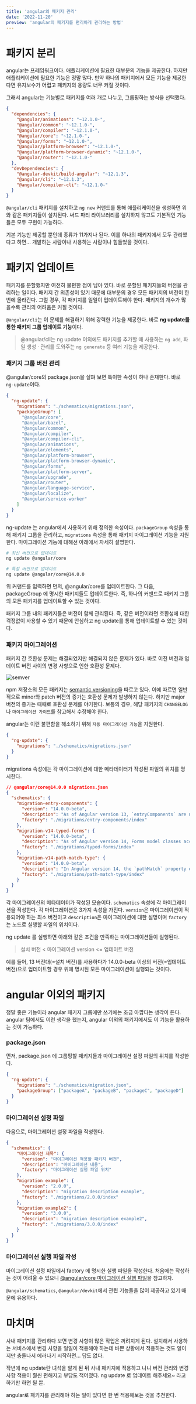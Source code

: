 ```yaml
---
title: 'angular의 패키지 관리'
date: '2022-11-20'
preview: 'angular의 패키지를 편리하게 관리하는 방법'
---
```


# 패키지 분리

angular는 프레임워크이다. 애플리케이션에 필요한 대부분의 기능을 제공한다. 하지만 애플리케이션에 필요한 기능은 정말 많다. 만약 하나의 패키지에서 모든 기능을 제공한다면 유지보수가 어렵고 패키지의 용량도 너무 커질 것이다.

그래서 angular는 기능별로 패키지를 여러 개로 나누고, 그룹핑하는 방식을 선택했다.

```json
{
  "dependencies": {
    "@angular/animations": "~12.1.0-",
    "@angular/common": "~12.1.0-",
    "@angular/compiler": "~12.1.0-",
    "@angular/core": "~12.1.0-",
    "@angular/forms": "~12.1.0-",
    "@angular/platform-browser": "~12.1.0-",
    "@angular/platform-browser-dynamic": "~12.1.0-",
    "@angular/router": "~12.1.0-"
  },
  "devDependencies": {
    "@angular-devkit/build-angular": "~12.1.3",
    "@angular/cli": "~12.1.3",
    "@angular/compiler-cli": "~12.1.0-"
  }
}
```

`@angular/cli` 패키지를 설치하고 `ng new` 커맨드를 통해 애플리케이션을 생성하면 위와 같은 패키지들이 설치된다. 써드 파티 라이브러리를 설치하지 않고도 기본적인 기능들은 모두 구현이 가능하다.

기본 기능만 제공할 뿐인데 종류가 11가지나 된다. 이를 하나의 패키지에서 모두 관리했다고 하면… 개발하는 사람이나 사용하는 사람이나 힘들었을 것이다.

# 패키지 업데이트

패키지를 분할했지만 여전히 불편한 점이 남아 있다. 바로 분할된 패키지들의 버전을 관리하는 일이다. 패키지 간 의존성이 있기 때문에 대부분의 경우 모든 패키지의 버전이 한 번에 올라간다. 그럴 경우, 각 패키지를 일일이 업데이트해야 한다. 패키지의 개수가 많을수록 관리의 어려움은 커질 것이다.

`@angular/cli`는 이 문제를 해결하기 위해 강력한 기능을 제공한다. 바로 **ng update를 통한 패키지 그룹 업데이트 기능**이다.

> @angular/cli는 ng update 이외에도 패키지를 추가할 때 사용하는 `ng add`, 파일 생성 · 관리를 도와주는 `ng generate` 등 여러 기능을 제공한다.

### 패키지 그룹 버전 관리

@angular/core의 package.json을 살펴 보면 특이한 속성이 하나 존재한다. 바로 `ng-update`이다.

```json
{
  "ng-update": {
    "migrations": "./schematics/migrations.json",
    "packageGroup": [
      "@angular/core",
      "@angular/bazel",
      "@angular/common",
      "@angular/compiler",
      "@angular/compiler-cli",
      "@angular/animations",
      "@angular/elements",
      "@angular/platform-browser",
      "@angular/platform-browser-dynamic",
      "@angular/forms",
      "@angular/platform-server",
      "@angular/upgrade",
      "@angular/router",
      "@angular/language-service",
      "@angular/localize",
      "@angular/service-worker"
    ]
  }
}
```

ng-update 는 angular에서 사용하기 위해 정의한 속성이다. `packageGroup` 속성을 통해 패키지 그룹을 관리하고, `migrations` 속성을 통해 패키지 마이그레이션 기능을 지원한다. 마이그레이션 기능에 대해선 아래에서 자세히 설명한다.

```bash
# 최신 버전으로 업데이트
ng update @angular/core

# 특정 버전으로 업데이트
ng update @angular/core@14.0.0
```

위 커맨드를 입력하면 먼저, @angular/core를 업데이트한다. 그 다음, packageGroup 에 명시한 패키지들도 업데이트한다. 즉, 하나의 커맨드로 패키지 그룹의 모든 패키지를 업데이트할 수 있는 것이다.

패키지 그룹 내의 패키지들은 버전이 함께 관리된다. 즉, 같은 버전이라면 호환성에 대한 걱정없이 사용할 수 있기 때문에 안심하고 ng update를 통해 업데이트할 수 있는 것이다.

### 패키지 마이그레이션

패키지 간 호환성 문제는 해결되었지만 해결되지 않은 문제가 있다. 바로 이전 버전과 업데이트 버전 사이의 변경 사항으로 인한 호환성 문제다.

![semver](/app/assets/semver.webp)

npm 저장소의 모든 패키지는 [semantic versioning](https://semver.org/lang/ko/)을 따르고 있다. 이에 따르면 일반적으로 minor와 patch 버전의 증가는 호환성 문제가 발생하지 않는다. 하지만 major 버전의 증가는 때때로 호환성 문제를 야기한다. 보통의 경우, 해당 패키지의 `CHANGELOG`나 `마이그레이션 가이드`를 참고해서 수정해야 한다.

angular는 이런 불편함을 해소하기 위해 `자동 마이그레이션 기능`을 지원한다.

```json
{
  "ng-update": {
    "migrations": "./schematics/migrations.json"
  }
}
```

migrations 속성에는 각 마이그레이션에 대한 메타데이터가 작성된 파일의 위치를 명시한다.

```json
// @angular/core@14.0.0 migrations.json
{
  "schematics": {
    "migration-entry-components": {
      "version": "14.0.0-beta",
      "description": "As of Angular version 13, `entryComponents` are no longer necessary.",
      "factory": "./migrations/entry-components/index"
    },
    "migration-v14-typed-forms": {
      "version": "14.0.0-beta",
      "description": "As of Angular version 14, Forms model classes accept a type parameter, and existing usages must be opted out to preserve backwards-compatibility.",
      "factory": "./migrations/typed-forms/index"
    },
    "migration-v14-path-match-type": {
      "version": "14.0.0-beta",
      "description": "In Angular version 14, the `pathMatch` property of `Routes` was updated to be a strict union of the two valid options: `'full'|'prefix'`. `Routes` and `Route` variables need an explicit type so TypeScript does not infer the property as the looser `string`.",
      "factory": "./migrations/path-match-type/index"
    }
  }
}
```

각 마이그레이션의 메타데이터가 작성된 모습이다. `schematics` 속성에 각 마이그레이션을 작성한다. 각 마이그레이션은 3가지 속성을 가진다. `version`은 마이그레이션이 적용되어야 하는 최소 버전이고 `description`은 마이그레이션에 대한 설명이며 `factory`는 노드로 실행할 파일의 위치이다.

ng update 를 실행하면 아래와 같은 조건을 만족하는 마이그레이션들이 실행된다.

> 설치 버전 < 마이그레이션 version <= 업데이트 버전

예를 들어, 13 버전대(=설치 버전)를 사용하다가 14.0.0-beta 이상의 버전(=업데이트 버전)으로 업데이트할 경우 위에 명시된 모든 마이그레이션이 실행되는 것이다.

# angular 이외의 패키지

정말 좋은 기능이라 angular 패키지 그룹에만 쓰기에는 조금 아깝다는 생각이 든다. angular 팀에서도 이런 생각을 했는지, angular 이외의 패키지에서도 이 기능을 활용하는 것이 가능하다.

### package.json

먼저, package.json 에 그룹핑할 패키지들과 마이그레이션 설정 파일의 위치를 작성한다.

```json
{
  "ng-update": {
    "migrations": "./schematics/migration.json",
    "packageGroup": ["packageA", "packageB", "packageC", "packageD"]
  }
}
```

### 마이그레이션 설정 파일

다음으로, 마이그레이션 설정 파일을 작성한다.

```json
{
  "schematics": {
    "마이그레이션 제목": {
      "version": "마이그레이션 적용할 패키지 버전",
      "description": "마이그레이션 내용",
      "factory": "마이그레이션 실행 파일 위치"
    },
    "migration example": {
      "version": "2.0.0",
      "description": "migration description example",
      "factory": "./migrations/2.0.0/index"
    },
    "migration example2": {
      "version": "3.0.0",
      "description": "migration description example2",
      "factory": "./migrations/3.0.0/index"
    }
  }
}
```

### 마이그레이션 실행 파일 작성

마이그레이션 설정 파일에서 factory 에 명시한 실행 파일을 작성한다. 처음에는 작성하는 것이 어려울 수 있으니 [@angular/core 마이그레이션 실행 파일](https://github.com/angular/angular/tree/main/packages/core/schematics/migrations)을 참고하자.

`@angular/schematics`, `@angular/devkit`에서 관련 기능들을 많이 제공하고 있기 때문에 유용하다.

# 마치며

사내 패키지를 관리하다 보면 변경 사항이 많은 작업은 꺼려지게 된다. 설치해서 사용하는 서비스에서 변경 사항을 일일이 적용해야 하는데 바쁜 상황에서 적용하는 것도 일이지만 충돌나서 에러나기 시작하면… 답도 없다.

작년에 ng update란 녀석을 알게 된 뒤 사내 패키지에 적용하고 나니 버전 관리와 변경 사항 적용이 훨씬 편해지고 부담도 적어졌다. ng update 로 업데이트 해주세요~ 라고 하기만 하면 될 뿐.

angular로 패키지를 관리해야 하는 일이 있다면 한 번 적용해보는 것을 추천한다.
